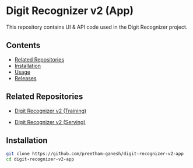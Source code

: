 # Digit Recognizer v2 (App)

This repository contains UI & API code used in the Digit Recognizer project.

## Contents

- [Related Repositories](https://github.com/preetham-ganesh/digit-recognizer-v2-app#related-repositories)
- [Installation](https://github.com/preetham-ganesh/digit-recognizer-v2-app#installation)
- [Usage](https://github.com/preetham-ganesh/digit-recognizer-v2-app#usage)
- [Releases](https://github.com/preetham-ganesh/digit-recognizer-v2-app#releases)

## Related Repositories

- [Digit Recognizer v2 (Training)](https://github.com/preetham-ganesh/digit-recognizer-v2-training)

- [Digit Recognizer v2 (Serving)](https://github.com/preetham-ganesh/digit-recognizer-v2-serving)

## Installation

```bash
git clone https://github.com/preetham-ganesh/digit-recognizer-v2-app
cd digit-recognizer-v2-app
```
